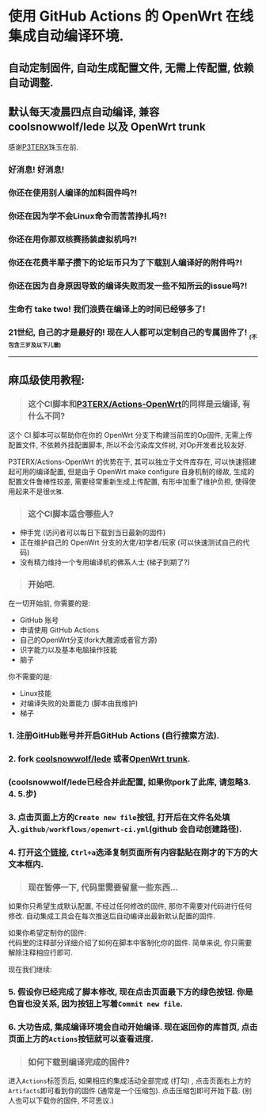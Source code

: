 # 使用 GitHub Actions 的 OpenWrt 在线集成自动编译环境.

## 自动定制固件, 自动生成配置文件, 无需上传配置, 依赖自动调整.

## 默认每天凌晨四点自动编译, 兼容 coolsnowwolf/lede 以及 OpenWrt trunk

感谢[P3TERX](https://github.com/P3TERX/Actions-OpenWrt)珠玉在前.

### 好消息! 好消息!
### 你还在使用别人编译的加料固件吗?!
### 你还在因为学不会Linux命令而苦苦挣扎吗?!
### 你还在用你那双核赛扬装虚拟机吗?!
### 你还在花费半辈子攒下的论坛币只为了下载别人编译好的附件吗?!
### 你还在因为自身原因导致的编译失败而发一些不知所云的issue吗?!
### 生命冇 take two! 我们浪费在编译上的时间已经够多了!
### 21世纪, 自己的才是最好的! 现在人人都可以定制自己的专属固件了! <sub><sub>(不包含三岁及以下儿童)</sub></sub>

---

## 麻瓜级使用教程:

> ### 这个CI脚本和[P3TERX/Actions-OpenWrt](https://github.com/P3TERX/Actions-OpenWrt)的同样是云编译, 有什么不同?

这个 CI 脚本可以帮助你在你的 OpenWrt 分支下构建当前库的Op固件, 无需上传配置文件, 不依赖外挂配置脚本, 所以不会污染库文件树, 对Op开发者比较友好.

P3TERX/Actions-OpenWrt 的优势在于, 其可以独立于文件库存在, 可以快速搭建起可用的编译配置, 但是由于 OpenWrt make configure 自身机制的缘故, 生成的配置文件鲁棒性较差, 需要经常重新生成上传配置, 有形中加重了维护负担, 使得使用起来不是很`优雅`.

> ### 这个CI脚本适合哪些人?

- 伸手党 (访问者可以每日下载到当日最新的固件)
- 正在维护自己的 OpenWrt 分支的大佬/初学者/玩家 (可以快速测试自己的代码)
- 没有精力维持一个专用编译机的佛系人士 (梯子到期了?)

> ### 开始吧.

在一切开始前, 你需要的是:

- GitHub 账号
- 申请使用 GitHub Actions
- 自己的OpenWrt分支(fork大雕源或者官方源)
- 识字能力以及基本电脑操作技能
- 脑子

你不需要的是:

- Linux技能
- 对编译失败的处置能力 (脚本由我维护)
- 梯子

### 1. 注册GitHub账号并开启GitHub Actions (自行搜索方法).

### 2. fork [coolsnowwolf/lede](https://github.com/coolsnowwolf/lede) 或者[OpenWrt trunk](https://github.com/openwrt/openwrt).

### (coolsnowwolf/lede已经合并此配置, 如果你pork了此库, 请忽略3. 4. 5.步)

### 3. 点击页面上方的`Create new file`按钮, 打开后在文件名处填入`.github/workflows/openwrt-ci.yml`(github 会自动创建路径).

### 4. 打开[这个链接](https://raw.githubusercontent.com/KFERMercer/OpenWrt-CI/master/openwrt-ci.yml), `Ctrl+a`选泽复制页面所有内容黏贴在刚才的下方的大文本框内.

> ### 现在暂停一下, 代码里需要留意一些东西...

如果你只希望生成默认配置, 不经过任何修改的固件, 那你不需要对代码进行任何修改. 自动集成工具会在每次推送后自动编译出最新默认配置的固件.

如果你希望定制你的固件:\
代码里的注释部分详细介绍了如何在脚本中客制化你的固件. 简单来说, 你只需要解除注释相应行即可.

现在我们继续:

### 5. 假设你已经完成了脚本修改, 现在点击页面最下方的绿色按钮. 你是色盲也没关系, 因为按钮上写着`Commit new file`.

### 6. 大功告成, 集成编译环境会自动开始编译. 现在返回你的库首页, 点击页面上方的`Actions`按钮就可以查看进度.

> ### 如何下载到编译完成的固件?

进入`Actions`标签页后, 如果相应的集成活动全部完成 (打勾) , 点击页面右上方的`Artifacts`即可看到你的固件 (通常是一个压缩包). 点击压缩包即可开始下载. (别人也可以下载你的固件, 不可思议.)
